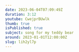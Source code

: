 ```yaml
---
date: 2023-06-04T07:09:49Z
duration: 3:12
youtube: CwejprBUwlk
thumb: true
isPublished: true
subject: song for my teddy bear
around: 2023-01-01T12:00:00Z
slug: lih2yl7p
---
```


